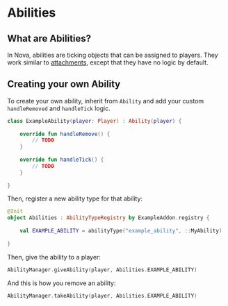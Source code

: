 # Abilities

## What are Abilities?

In Nova, abilities are ticking objects that can be assigned to players. They work similar to [attachments](attachments.md),
except that they have no logic by default.

## Creating your own Ability

To create your own ability, inherit from `Ability` and add your custom `handleRemoved` and `handleTick` logic.

```kotlin
class ExampleAbility(player: Player) : Ability(player) {
    
    override fun handleRemove() {
        // TODO
    }
    
    override fun handleTick() {
        // TODO
    }
    
}
```

Then, register a new ability type for that ability:
```kotlin
@Init
object Abilities : AbilityTypeRegistry by ExampleAddon.registry {
    
    val EXAMPLE_ABILITY = abilityType("example_ability", ::MyAbility)
    
}
```

Then, give the ability to a player:

```kotlin
AbilityManager.giveAbility(player, Abilities.EXAMPLE_ABILITY)
```

And this is how you remove an ability:

```kotlin
AbilityManager.takeAbility(player, Abilities.EXAMPLE_ABILITY)
```